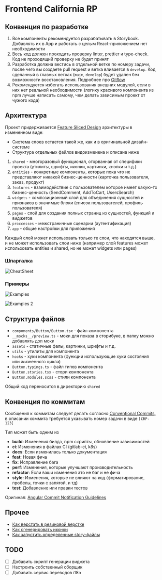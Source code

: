# Frontend California RP

## Конвенция по разработке

1. Все компоненты рекомендуется разрабатывать в Storybook. Добавлять их в App и работать с целым React-приложением нет необходимости
2. Весь код должен проходить проверку linter, prettier и type-check. Код не проходящий проверку не будет принят
3. Разработка должна вестись в отдельной ветке по номеру задачи, после чего вы создаете pull request и ветка вливается в `develop`. Код сделанный в главных ветках (`main`, `develop`) будет удален без возможности восстановления. Подробнее про [Gitflow](https://www.atlassian.com/git/tutorials/comparing-workflows/gitflow-workflow)
4. Рекомендуется избегать использования внешних модулей, если в них нет реальной необходимости (логику красивого компонента из npm лучше написать самому, чем делать зависимым проект от чужого кода)

## Архитектура

Проект придерживается [Feature Sliced Design](https://feature-sliced.design/docs/get-started/overview) архитектуры в измененном виде:

-   Система слоев остается такой же, как и в оригинальной дизайн-системе
-   Структура отдельных файлов видоизменена и описана ниже

1. `shared` - многоразовый функционал, оторванная от специфики проекта (утилиты, шрифты, иконки, картинки, кнопки и т.д.)
2. `entities` - конкретные компоненты, которые пока что не представляют никакой бизнес-ценности (карточка пользователя, заказ, продукт)
3. `features` - взаимодействие с пользователем которое имеет какую-то бизнес-ценность (SendComment, AddToCart, UsersSearch)
4. `widgets` - композиционный слой для объединения сущностей и признаков в значимые блоки (список пользователей, профиль пользователя)
5. `pages` - слой для создания полных страниц из сущностей, функций и виджетов
6. `proccesses` - межстраничные сценарии (аутентификация)
7. `app` - общие настройки для приложения

Каждый слой может использовать только те слои, что находятся выше, и не может использовать слои ниже (например слой features может использовать entities и shared, но не может widgets или pages)

### Шпаргалка

![CheatSheet](https://feature-sliced.design/assets/images/criteria-916371355761a5dc865d81ed527c5db6.png)

### Примеры

![Examples](https://feature-sliced.design/assets/images/decompose-twitter-7b9a50f879d763c49305b3bf0751ee35.png)

![Examples 2](https://feature-sliced.design/assets/images/decompose-github-a0eeb839a4b5ef5c480a73726a4451b0.jpg)

## Структура файлов

-   `components/Button/Button.tsx` - файл компонента
-   `__mocks__/preview.ts` - моки для показа в сторибуке, в папку можно добавлять доп моки
-   `assets` - статичные фалы, картинки, шрифты и т.д.
-   `utils` - утилиты для компонента
-   `hooks` - хуки компонента (функции использующие хуки состояния или жизненного цикла)
-   `Button.typings.ts` - файл типов компонента
-   `Button.stories.tsx` - стори компонента
-   `Button.modules.scss` - стили компонента

Общий код переносится в директорию `shared`

## Конвенция по коммитам

Сообщения к коммитам следует делать согласно [Conventional Commits](https://www.conventionalcommits.org/en/v1.0.0/),
в описании коммита требуется указывать номер задачи в виде `[CRP-123]`

Тип может быть одним из

-   **build**: Изменения билда, npm скрипты, обновление зависимостей
-   **ci**: Изменения в файлах CI (gitlab-ci, k8s)
-   **docs**: Если изменилась только документация
-   **feat**: Новая фича
-   **fix**: Исправление бага
-   **perf**: Изменения, которые улучшают производительность
-   **refactor**: Если ваши изменения это не баг и не фича
-   **style**: Изменения, которые не влияют на код (форматирование, пробелы, точки с запятой, и тд)
-   **test**: Добавление или правки тестов

Оригинал: [Angular Commit Notification Guidelines](https://github.com/angular/angular/blob/22b96b9/CONTRIBUTING.md#type)

## Прочее
- [Как верстать в резиновой верстке](./docs/flexible-layout.md)
- [Как сгенерировать иконки](./docs/icons-gen.md)
- [Как запустить определенные story-файлы](./docs/stories-scope.md)

## TODO
- [ ] Добавить скрипт генерации виджета
- [ ] Настроить собственный сборщик
- [ ] Добавить сервис переводов i18n

